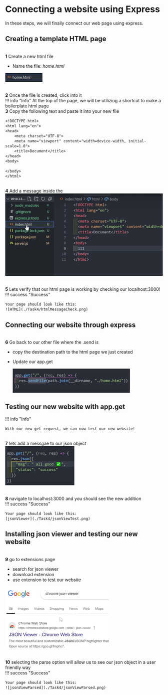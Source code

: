 # Connecting a website using Express

In these steps, we will finally connect our web page using express.

## Creating a template HTML page

<br>**1** Create a new html file

- Name the file: _home.html_

![renameHTML](./Task4/renameHTML.png)

<br>**2** Once the file is created, click into it<br>
!!! info "Info"
At the top of the page, we will be utilizing a shortcut to make a boilerplate html page
<br>**3** Copy the following text and paste it into your new file<br>

```
<!DOCTYPE html>
<html lang="en">
<head>
    <meta charset="UTF-8">
    <meta name="viewport" content="width=device-width, initial-scale=1.0">
    <title>Document</title>
</head>
<body>

</body>
</html>
```

<br>**4** Add a message inside the<br>
![initHTML](./Task4/intializeHTML.png)

<br>**5** Lets verify that our html page is working by checking our localhost:3000!<br>
!!! success "Success"

    Your page should look like this:
    ![HTML](./Task4/htmlMessageCheck.png)

## Connecting our website through express

<br>**6** Go back to our other file where the .send is<br>

- copy the destination path to the html page we just created
- Update our app.get

  ![reinitGet](./Task4/reintializeGet.png)

## Testing our new website with app.get

!!! info "Info"

    With our new get request, we can now test our new website!

<br>**7** lets add a messgae to our json object<br>
![get](./Task4/appGetMessage.png)

<br>**8** navigate to localhost:3000 and you should see the new addition<br>
!!! success "Success"

    Your page should look like this:
    [jsonViewer](./Task4/jsonViewTest.png)

## Installing json viewer and testing our new website

<br>**9** go to extensions page <br>

- search for json viewer
- download extension
- use extension to test our website

![jsonViewer](./Task4/jsonViewer.png)

<br>**10** selecting the parse option will allow us to see our json object in a user friendly way<br>
!!! success "Success"

    Your page should look like this:
    ![jsonViewParsed](./Task4/jsonViewParsed.png)
